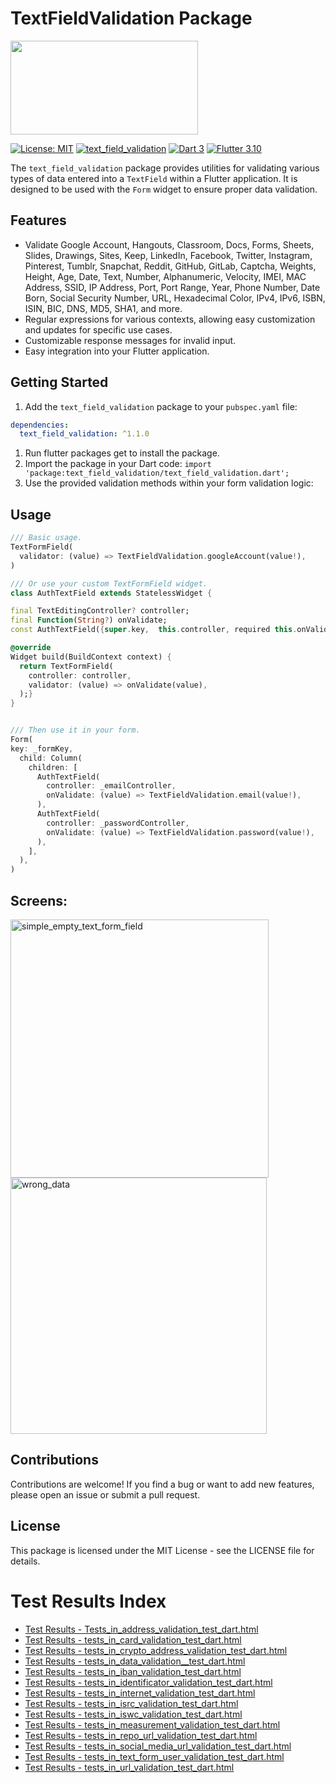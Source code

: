 # TextFieldValidation Package

<img src="https://github.com/JhonaCodes/text_field_validation/assets/53523825/202e7189-d80d-4119-9aff-5520ce189940" width="300" height="150" />



[![License: MIT](https://img.shields.io/badge/License-MIT-yellow.svg)](https://opensource.org/licenses/MIT)
[![text_field_validation](https://img.shields.io/pub/v/text_field_validation.svg)](https://pub.dev/packages/text_field_validation)
[![Dart 3](https://img.shields.io/badge/Dart-3%2B-blue.svg)](https://dart.dev/)
[![Flutter 3.10](https://img.shields.io/badge/Flutter-3%2B-blue.svg)](https://flutter.dev/)

The `text_field_validation` package provides utilities for validating various types of data entered into a `TextField` within a Flutter application. It is designed to be used with the `Form` widget to ensure proper data validation.

## Features

- Validate Google Account, Hangouts, Classroom, Docs, Forms, Sheets, Slides, Drawings, Sites, Keep, LinkedIn, Facebook, Twitter, Instagram, Pinterest, Tumblr, Snapchat, Reddit, GitHub, GitLab, Captcha, Weights, Height, Age, Date, Text, Number, Alphanumeric, Velocity, IMEI, MAC Address, SSID, IP Address, Port, Port Range, Year, Phone Number, Date Born, Social Security Number, URL, Hexadecimal Color, IPv4, IPv6, ISBN, ISIN, BIC, DNS, MD5, SHA1, and more.
- Regular expressions for various contexts, allowing easy customization and updates for specific use cases.
- Customizable response messages for invalid input.
- Easy integration into your Flutter application.

## Getting Started

1. Add the `text_field_validation` package to your `pubspec.yaml` file:

```yaml
dependencies: 
  text_field_validation: ^1.1.0
```

1. Run flutter packages get to install the package.
2. Import the package in your Dart code: ```import 'package:text_field_validation/text_field_validation.dart';```
3. Use the provided validation methods within your form validation logic:


## Usage
```dart
/// Basic usage.
TextFormField(
  validator: (value) => TextFieldValidation.googleAccount(value!),
)

```

```dart
/// Or use your custom TextFormField widget.
class AuthTextField extends StatelessWidget {

final TextEditingController? controller;
final Function(String?) onValidate;
const AuthTextField({super.key,  this.controller, required this.onValidate});

@override
Widget build(BuildContext context) {
  return TextFormField(
    controller: controller, 
    validator: (value) => onValidate(value),
  );}
}


/// Then use it in your form.
Form(
key: _formKey,
  child: Column(
    children: [
      AuthTextField(
        controller: _emailController,
        onValidate: (value) => TextFieldValidation.email(value!),
      ),
      AuthTextField(
        controller: _passwordController,
        onValidate: (value) => TextFieldValidation.password(value!),
      ),
    ],
  ),
)
```

## Screens:

<img width="413" alt="simple_empty_text_form_field" src="https://github.com/JhonaCodes/text_field_validation/assets/53523825/b0c8df3d-1d54-4ea9-afde-5ed331b30693">

<img width="410" alt="wrong_data" src="https://github.com/JhonaCodes/text_field_validation/assets/53523825/a3e335c7-915f-4e3f-9986-deab9523b90a">


## Contributions
Contributions are welcome! If you find a bug or want to add new features, please open an issue or submit a pull request.

## License
This package is licensed under the MIT License - see the LICENSE file for details.


# Test Results Index

- [Test Results - Tests_in_address_validation_test_dart.html](https://htmlpreview.github.io/?https://github.com/JhonaCodes/text_field_validation/blob/main/Test%20Results%20-%20Tests_in_address_validation_test_dart.html)
- [Test Results - tests_in_card_validation_test_dart.html](https://htmlpreview.github.io/?https://github.com/JhonaCodes/text_field_validation/blob/main/Test%20Results%20-%20tests_in_card_validation_test_dart.html)
- [Test Results - tests_in_crypto_address_validation_test_dart.html](https://htmlpreview.github.io/?https://github.com/JhonaCodes/text_field_validation/blob/main/Test%20Results%20-%20tests_in_cripto_address_validation_test_dart.html)
- [Test Results - tests_in_data_validation__test_dart.html](https://htmlpreview.github.io/?https://github.com/JhonaCodes/text_field_validation/blob/main/Test%20Results%20-%20tests_in_data_validation__test_dart.html)
- [Test Results - tests_in_iban_validation_test_dart.html](https://htmlpreview.github.io/?https://github.com/JhonaCodes/text_field_validation/blob/main/Test%20Results%20-%20tests_in_iban_validation_test_dart.html)
- [Test Results - tests_in_identificator_validation_test_dart.html](https://htmlpreview.github.io/?https://github.com/JhonaCodes/text_field_validation/blob/main/Test%20Results%20-%20tests_in_identificator_validation_test_dart.html)
- [Test Results - tests_in_internet_validation_test_dart.html](https://htmlpreview.github.io/?https://github.com/JhonaCodes/text_field_validation/blob/main/Test%20Results%20-%20tests_in_internet_validation_test_dart.html)
- [Test Results - tests_in_isrc_validation_test_dart.html](https://htmlpreview.github.io/?https://github.com/JhonaCodes/text_field_validation/blob/main/Test%20Results%20-%20tests_in_isrc_validation_test_dart.html)
- [Test Results - tests_in_iswc_validation_test_dart.html](https://htmlpreview.github.io/?https://github.com/JhonaCodes/text_field_validation/blob/main/Test%20Results%20-%20tests_in_iswc_validation_test_dart.html)
- [Test Results - tests_in_measurement_validation_test_dart.html](https://htmlpreview.github.io/?https://github.com/JhonaCodes/text_field_validation/blob/main/Test%20Results%20-%20tests_in_measurement_validation_test_dart.html)
- [Test Results - tests_in_repo_url_validation_test_dart.html](https://htmlpreview.github.io/?https://github.com/JhonaCodes/text_field_validation/blob/main/Test%20Results%20-%20tests_in_repo_url_validation_test_dart.html)
- [Test Results - tests_in_social_media_url_validation_test_dart.html](https://htmlpreview.github.io/?https://github.com/JhonaCodes/text_field_validation/blob/main/Test%20Results%20-%20tests_in_social_media_url_validation_test_dart.html)
- [Test Results - tests_in_text_form_user_validation_test_dart.html](https://htmlpreview.github.io/?https://github.com/JhonaCodes/text_field_validation/blob/main/Test%20Results%20-%20tests_in_text_form_user_validation_test_dart.html)
- [Test Results - tests_in_url_validation_test_dart.html](https://htmlpreview.github.io/?https://github.com/JhonaCodes/text_field_validation/blob/main/Test%20Results%20-%20tests_in_url_validation_test_dart.html)


